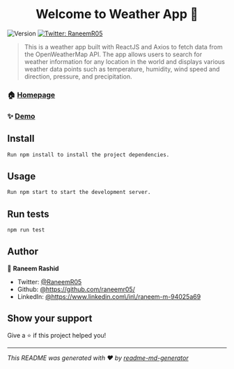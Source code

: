 <h1 align="center">Welcome to Weather App 👋</h1>
<p>
  <img alt="Version" src="https://img.shields.io/badge/version-0.1.0-blue.svg?cacheSeconds=2592000" />
  <a href="https://twitter.com/RaneemR05" target="_blank">
    <img alt="Twitter: RaneemR05" src="https://img.shields.io/twitter/follow/RaneemR05.svg?style=social" />
  </a>
</p>

> This is a weather app built with ReactJS and Axios to fetch data from the OpenWeatherMap API. The app allows users to search for weather information for any location in the world and displays various weather data points such as temperature, humidity, wind speed and direction, pressure, and precipitation.

### 🏠 [Homepage](netlify.com)

### ✨ [Demo](netlify)

## Install

```sh
Run npm install to install the project dependencies.
```

## Usage

```sh
Run npm start to start the development server.
```

## Run tests

```sh
npm run test
```

## Author

👤 **Raneem Rashid**

* Twitter: [@RaneemR05](https://twitter.com/RaneemR05)
* Github: [@https:\/\/github.com\/raneemr05\/](https://github.com/https:\/\/github.com\/raneemr05\/)
* LinkedIn: [@https:\/\/www.linkedin.com\/in\/raneem-m-94025a69      ](https://linkedin.com/in/https:\/\/www.linkedin.com\/in\/raneem-m-94025a69      )

## Show your support

Give a ⭐️ if this project helped you!

***
_This README was generated with ❤️ by [readme-md-generator](https://github.com/kefranabg/readme-md-generator)_